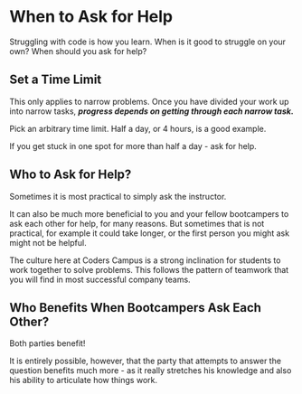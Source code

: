 # When to Ask for Help

Struggling with code is how you learn. When is it good to struggle on your own? When should you ask for help?

## Set a Time Limit

This only applies to narrow problems. Once you have divided your work up into narrow tasks, _**progress depends on getting through each narrow task.**_

Pick an arbitrary time limit. Half a day, or 4 hours, is a good example.

If you get stuck in one spot for more than half a day - ask for help.

## Who to Ask for Help?

Sometimes it is most practical to simply ask the instructor.

It can also be much more beneficial to you and your fellow bootcampers to ask each other for help, for many reasons. But sometimes that is not practical, for example it could take longer, or the first person you might ask might not be helpful.

The culture here at Coders Campus is a strong inclination for students to work together to solve problems. This follows the pattern of teamwork that you will find in most successful company teams.

## Who Benefits When Bootcampers Ask Each Other?

Both parties benefit!

It is entirely possible, however, that the party that attempts to answer the question benefits much more - as it really stretches his knowledge and also his ability to articulate how things work.
